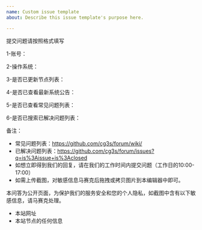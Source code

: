 ```yaml
---
name: Custom issue template
about: Describe this issue template's purpose here.

---
```



提交问题请按照格式填写

1-账号：

2-操作系统：

3-是否已更新节点列表：

4-是否已查看最新系统公告：

5-是否已查看常见问题列表：

6-是否已搜索已解决问题列表：

备注：
- 常见问题列表：https://github.com/cg3s/forum/wiki/
- 已解决问题列表：https://github.com/cg3s/forum/issues?q=is%3Aissue+is%3Aclosed
- 如想立即得到我们的回复，请在我们的工作时间内提交问题（工作日的10:00-17:00）
- 如需上传截图，对敏感信息马赛克后拖拽或拷贝图片到本编辑器中即可。

本问答为公开页面，为保护我们的服务安全和您的个人隐私，如截图中含有以下敏感信息，请马赛克处理。
- 本站网址
- 本站节点的任何信息
